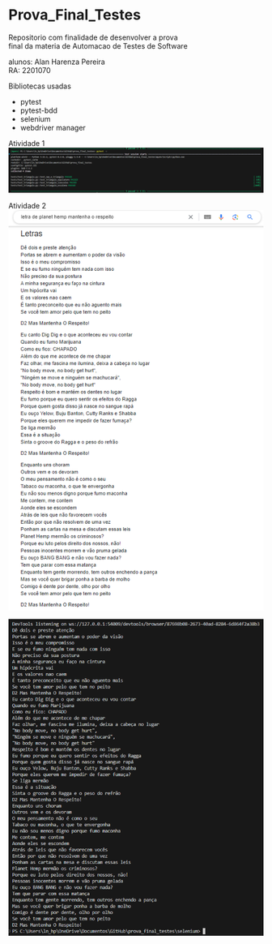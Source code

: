 # Prova_Final_Testes

Repositorio com finalidade de desenvolver a prova\
final da materia de Automacao de Testes de Software

alunos: Alan Harenza Pereira\
RA: 2201070

Bibliotecas usadas
* pytest
* pytest-bdd
* selenium
* webdriver manager

Atividade 1\
![Alt letra google](imagens/resultado_teste_triangulo.PNG)

Atividade 2\
![Alt letra google](imagens/letra_google.PNG)

![Alt letra terminal](imagens/letra_terminal.PNG)